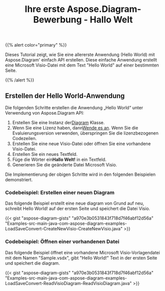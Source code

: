 ﻿---
title: Ihre erste Aspose.Diagram-Bewerbung - Hallo Welt
type: docs
weight: 30
url: /de/java/your-first-aspose-diagram-application-hello-world/
description: Auf dieser Seite wird beschrieben, wie Sie die erste Anwendung mit der Bibliothek Aspose.Diagram erstellen.
---
{{% alert color="primary" %}}

Dieses Tutorial zeigt, wie Sie eine allererste Anwendung (Hello World) mit Aspose.Diagram' einfach API erstellen. Diese einfache Anwendung erstellt eine Microsoft Visio-Datei mit dem Text "Hello World" auf einer bestimmten Seite.

{{% /alert %}}

## **Erstellen der Hello World-Anwendung**

Die folgenden Schritte erstellen die Anwendung „Hello World“ unter Verwendung von Aspose.Diagram API:

1.  Erstellen Sie eine Instanz der[Diagram](https://reference.aspose.com/diagram/java/com.aspose.diagram/diagram) Klasse.
1.  Wenn Sie eine Lizenz haben, dann[Wende es an](https://reference.aspose.com/diagram/java/com.aspose.diagram/License).
 Wenn Sie die Evaluierungsversion verwenden, überspringen Sie die lizenzbezogenen Codezeilen.
1. Erstellen Sie eine neue Visio-Datei oder öffnen Sie eine vorhandene Visio-Datei.
1. Erstellen Sie ein neues Textfeld.
1.  Füge die Wörter ein**Hallo Welt!** in ein Textfeld.
1. Generieren Sie die geänderte Datei Microsoft Visio.

Die Implementierung der obigen Schritte wird in den folgenden Beispielen demonstriert.

### **Codebeispiel: Erstellen einer neuen Diagram**

Das folgende Beispiel erstellt eine neue diagram von Grund auf neu, schreibt Hello World! auf der ersten Seite und speichert die Datei Visio.

{{< gist "aspose-diagram-gists" "a970e3b0531843f718d7f46abf12d56a" "Examples-src-main-java-com-aspose-diagram-examples-LoadSaveConvert-CreateNewVisio-CreateNewVisio.java" >}}

### **Codebeispiel: Öffnen einer vorhandenen Datei**

Das folgende Beispiel öffnet eine vorhandene Microsoft Visio-Vorlagendatei mit dem Namen "Sample.vsdx", gibt "Hello World!" Text in der ersten Seite und speichert die diagram.

{{< gist "aspose-diagram-gists" "a970e3b0531843f718d7f46abf12d56a" "Examples-src-main-java-com-aspose-diagram-examples-LoadSaveConvert-ReadVisioDiagram-ReadVisioDiagram.java" >}}
